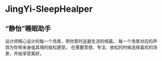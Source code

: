# JingYi-SleepHealper
## “静怡”睡眠助手

设计师精心设计的每一个场景，带你暂时逃避生活的喧嚣。
每一个场景对应的声效为你带来身临其境的放松感受。
在需要冥想、专注、放松的时候选择喜欢的场景，开始享受美好。
